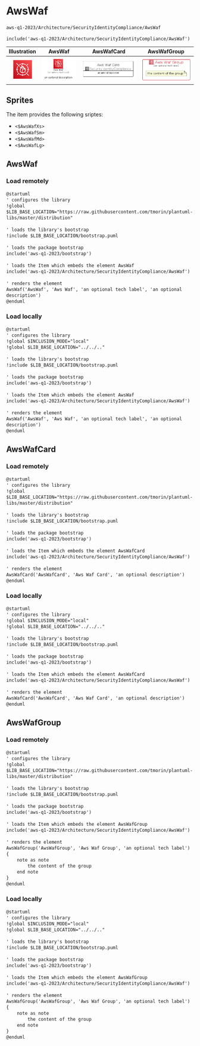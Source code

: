 # AwsWaf


```text
aws-q1-2023/Architecture/SecurityIdentityCompliance/AwsWaf
```

```text
include('aws-q1-2023/Architecture/SecurityIdentityCompliance/AwsWaf')
```



| Illustration | AwsWaf | AwsWafCard | AwsWafGroup |
| :---: | :---: | :---: | :---: |
| ![illustration for Illustration](../../../aws-q1-2023/Architecture/SecurityIdentityCompliance/AwsWaf.png) | ![illustration for AwsWaf](../../../aws-q1-2023/Architecture/SecurityIdentityCompliance/AwsWaf.Local.png) | ![illustration for AwsWafCard](../../../aws-q1-2023/Architecture/SecurityIdentityCompliance/AwsWafCard.Local.png) | ![illustration for AwsWafGroup](../../../aws-q1-2023/Architecture/SecurityIdentityCompliance/AwsWafGroup.Local.png) |



## Sprites
The item provides the following sriptes:

- `<$AwsWafXs>`
- `<$AwsWafSm>`
- `<$AwsWafMd>`
- `<$AwsWafLg>`





## AwsWaf

### Load remotely
```plantuml
@startuml
' configures the library
!global $LIB_BASE_LOCATION="https://raw.githubusercontent.com/tmorin/plantuml-libs/master/distribution"

' loads the library's bootstrap
!include $LIB_BASE_LOCATION/bootstrap.puml

' loads the package bootstrap
include('aws-q1-2023/bootstrap')

' loads the Item which embeds the element AwsWaf
include('aws-q1-2023/Architecture/SecurityIdentityCompliance/AwsWaf')

' renders the element
AwsWaf('AwsWaf', 'Aws Waf', 'an optional tech label', 'an optional description')
@enduml
```

### Load locally
```plantuml
@startuml
' configures the library
!global $INCLUSION_MODE="local"
!global $LIB_BASE_LOCATION="../../.."

' loads the library's bootstrap
!include $LIB_BASE_LOCATION/bootstrap.puml

' loads the package bootstrap
include('aws-q1-2023/bootstrap')

' loads the Item which embeds the element AwsWaf
include('aws-q1-2023/Architecture/SecurityIdentityCompliance/AwsWaf')

' renders the element
AwsWaf('AwsWaf', 'Aws Waf', 'an optional tech label', 'an optional description')
@enduml
```

## AwsWafCard

### Load remotely
```plantuml
@startuml
' configures the library
!global $LIB_BASE_LOCATION="https://raw.githubusercontent.com/tmorin/plantuml-libs/master/distribution"

' loads the library's bootstrap
!include $LIB_BASE_LOCATION/bootstrap.puml

' loads the package bootstrap
include('aws-q1-2023/bootstrap')

' loads the Item which embeds the element AwsWafCard
include('aws-q1-2023/Architecture/SecurityIdentityCompliance/AwsWaf')

' renders the element
AwsWafCard('AwsWafCard', 'Aws Waf Card', 'an optional description')
@enduml
```

### Load locally
```plantuml
@startuml
' configures the library
!global $INCLUSION_MODE="local"
!global $LIB_BASE_LOCATION="../../.."

' loads the library's bootstrap
!include $LIB_BASE_LOCATION/bootstrap.puml

' loads the package bootstrap
include('aws-q1-2023/bootstrap')

' loads the Item which embeds the element AwsWafCard
include('aws-q1-2023/Architecture/SecurityIdentityCompliance/AwsWaf')

' renders the element
AwsWafCard('AwsWafCard', 'Aws Waf Card', 'an optional description')
@enduml
```

## AwsWafGroup

### Load remotely
```plantuml
@startuml
' configures the library
!global $LIB_BASE_LOCATION="https://raw.githubusercontent.com/tmorin/plantuml-libs/master/distribution"

' loads the library's bootstrap
!include $LIB_BASE_LOCATION/bootstrap.puml

' loads the package bootstrap
include('aws-q1-2023/bootstrap')

' loads the Item which embeds the element AwsWafGroup
include('aws-q1-2023/Architecture/SecurityIdentityCompliance/AwsWaf')

' renders the element
AwsWafGroup('AwsWafGroup', 'Aws Waf Group', 'an optional tech label') {
    note as note
        the content of the group
    end note
}
@enduml
```

### Load locally
```plantuml
@startuml
' configures the library
!global $INCLUSION_MODE="local"
!global $LIB_BASE_LOCATION="../../.."

' loads the library's bootstrap
!include $LIB_BASE_LOCATION/bootstrap.puml

' loads the package bootstrap
include('aws-q1-2023/bootstrap')

' loads the Item which embeds the element AwsWafGroup
include('aws-q1-2023/Architecture/SecurityIdentityCompliance/AwsWaf')

' renders the element
AwsWafGroup('AwsWafGroup', 'Aws Waf Group', 'an optional tech label') {
    note as note
        the content of the group
    end note
}
@enduml
```

